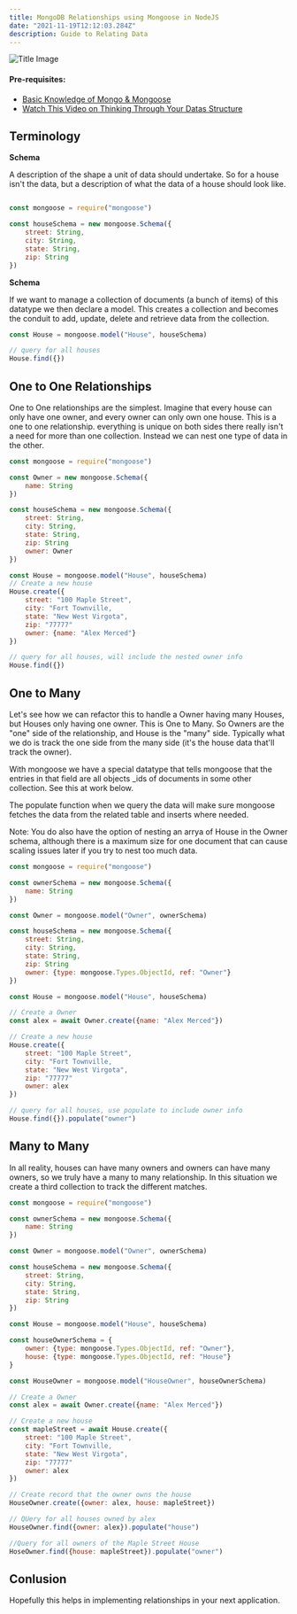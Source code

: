 ```yaml
---
title: MongoDB Relationships using Mongoose in NodeJS
date: "2021-11-19T12:12:03.284Z"
description: Guide to Relating Data
---
```

![Title Image](https://i.imgur.com/tleNmhh.jpg)

#### Pre-requisites:
- [Basic Knowledge of Mongo & Mongoose](https://youtube.com/playlist?list=PLY6oTPmKnKbaSCVF-Imd1hkQJvl8iLrV3)
- [Watch This Video on Thinking Through Your Datas Structure](https://youtu.be/-rrVvYs1DkQ)

## Terminology

**Schema**

A description of the shape a unit of data should undertake. So for a house isn't the data, but a description of what the data of a house should look like.

```js

const mongoose = require("mongoose")

const houseSchema = new mongoose.Schema({
    street: String,
    city: String,
    state: String,
    zip: String
})

```

**Schema**

If we want to manage a collection of documents (a bunch of items) of this datatype we then declare a model. This creates a collection and becomes the conduit to add, update, delete and retrieve data from the collection.

```js
const House = mongoose.model("House", houseSchema)

// query for all houses
House.find({})
```

## One to One Relationships

One to One relationships are the simplest. Imagine that every house can only have one owner, and every owner can only own one house. This is a one to one relationship. everything is unique on both sides there really isn't a need for more than one collection. Instead we can nest one type of data in the other.

```js
const mongoose = require("mongoose")

const Owner = new mongoose.Schema({
    name: String
})

const houseSchema = new mongoose.Schema({
    street: String,
    city: String,
    state: String,
    zip: String
    owner: Owner
})

const House = mongoose.model("House", houseSchema)
// Create a new house
House.create({
    street: "100 Maple Street",
    city: "Fort Townville,
    state: "New West Virgota",
    zip: "77777"
    owner: {name: "Alex Merced"}
})

// query for all houses, will include the nested owner info
House.find({})
```

## One to Many

Let's see how we can refactor this to handle a Owner having many Houses, but Houses only having one owner. This is One to Many. So Owners are the "one" side of the relationship, and House is the "many" side. Typically what we do is track the one side from the many side (it's the house data that'll track the owner).

With mongoose we have a special datatype that tells mongoose that the entries in that field are all objects _ids of documents in some other collection. See this at work below.

The populate function when we query the data will make sure mongoose fetches the data from the related table and inserts where needed.

Note: You do also have the option of nesting an arrya of House in the Owner schema, although there is a maximum size for one document that can cause scaling issues later if you try to nest too much data.

```js
const mongoose = require("mongoose")

const ownerSchema = new mongoose.Schema({
    name: String
})

const Owner = mongoose.model("Owner", ownerSchema)

const houseSchema = new mongoose.Schema({
    street: String,
    city: String,
    state: String,
    zip: String
    owner: {type: mongoose.Types.ObjectId, ref: "Owner"}
})

const House = mongoose.model("House", houseSchema)

// Create a Owner
const alex = await Owner.create({name: "Alex Merced"})

// Create a new house
House.create({
    street: "100 Maple Street",
    city: "Fort Townville,
    state: "New West Virgota",
    zip: "77777"
    owner: alex
})

// query for all houses, use populate to include owner info
House.find({}).populate("owner")
```

## Many to Many

In all reality, houses can have many owners and owners can have many owners, so we truly have a many to many relationship. In this situation we create a third collection to track the different matches.

```js
const mongoose = require("mongoose")

const ownerSchema = new mongoose.Schema({
    name: String
})

const Owner = mongoose.model("Owner", ownerSchema)

const houseSchema = new mongoose.Schema({
    street: String,
    city: String,
    state: String,
    zip: String
})

const House = mongoose.model("House", houseSchema)

const houseOwnerSchema = {
    owner: {type: mongoose.Types.ObjectId, ref: "Owner"},
    house: {type: mongoose.Types.ObjectId, ref: "House"}
}

const HouseOwner = mongoose.model("HouseOwner", houseOwnerSchema)

// Create a Owner
const alex = await Owner.create({name: "Alex Merced"})

// Create a new house
const mapleStreet = await House.create({
    street: "100 Maple Street",
    city: "Fort Townville,
    state: "New West Virgota",
    zip: "77777"
    owner: alex
})

// Create record that the owner owns the house
HouseOwner.create({owner: alex, house: mapleStreet})

// QUery for all houses owned by alex
HouseOwner.find({owner: alex}).populate("house")

//Query for all owners of the Maple Street House
HoseOwner.find({house: mapleStreet}).populate("owner")
```

## Conlusion

Hopefully this helps in implementing relationships in your next application.